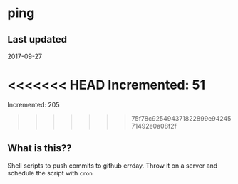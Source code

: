 # ping

## Last updated
2017-09-27

<<<<<<< HEAD
Incremented: 51
=======
Incremented: 205
>>>>>>> 75f78c925494371822899e9424571492e0a08f2f

## What is this?? 
Shell scripts to push commits to github errday. Throw it on a server and schedule the script with `cron`
